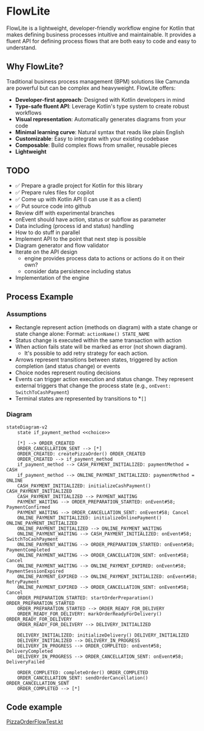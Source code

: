 # FlowLite

FlowLite is a lightweight, developer-friendly workflow engine for Kotlin that makes defining business processes intuitive and maintainable. It provides a fluent API for defining process flows that are both easy to code and easy to understand.

## Why FlowLite?

Traditional business process management (BPM) solutions like Camunda are powerful but can be complex and heavyweight. FlowLite offers:

- **Developer-first approach**: Designed with Kotlin developers in mind
- **Type-safe fluent API**: Leverage Kotlin's type system to create robust workflows
- **Visual representation**: Automatically generates diagrams from your code
- **Minimal learning curve**: Natural syntax that reads like plain English
- **Customizable**: Easy to integrate with your existing codebase
- **Composable**: Build complex flows from smaller, reusable pieces
- **Lightweight**

## TODO

* ✅ Prepare a gradle project for Kotlin for this library
* ✅ Prepare rules files for copilot
* ✅ Come up with Kotlin API (I can use it as a client)
* ✅ Put source code into github
* Review diff with experimental branches
* onEvent should have action, status or subflow as parameter
* Data including (process id and status) handling
* How to do stuff in parallel
* Implement API to the point that next step is possible 
* Diagram generator and flow validator
* Iterate on the API design
  * engine provides process data to actions or actions do it on their own?
  * consider data persistence including status
* Implementation of the engine

## Process Example

### Assumptions

* Rectangle represent action (methods on diagram) with a state change or state change alone: Format: `actionName() STATE_NAME`
* Status change is executed within the same transaction with action
* When action fails state will be marked as error (not shown diagram).
    * It's possible to add retry strategy for each action.
* Arrows represent transitions between states, triggered by action completion (and status change) or events
* Choice nodes represent routing decisions
* Events can trigger action execution and status change. They represent external triggers that change the process state (e.g., `onEvent: SwitchToCashPayment`)
* Terminal states are represented by transitions to *`[]`

### Diagram

```mermaid
stateDiagram-v2
    state if_payment_method <<choice>>
    
    [*] --> ORDER_CREATED
    ORDER_CANCELLATION_SENT --> [*]
    ORDER_CREATED: createPizzaOrder() ORDER_CREATED
    ORDER_CREATED --> if_payment_method
    if_payment_method --> CASH_PAYMENT_INITIALIZED: paymentMethod = CASH
    if_payment_method --> ONLINE_PAYMENT_INITIALIZED: paymentMethod = ONLINE
    CASH_PAYMENT_INITIALIZED: initializeCashPayment() CASH_PAYMENT_INITIALIZED
    CASH_PAYMENT_INITIALIZED --> PAYMENT_WAITING
    PAYMENT_WAITING --> ORDER_PREPARATION_STARTED: onEvent#58; PaymentConfirmed
    PAYMENT_WAITING --> ORDER_CANCELLATION_SENT: onEvent#58; Cancel
    ONLINE_PAYMENT_INITIALIZED: initializeOnlinePayment() ONLINE_PAYMENT_INITIALIZED
    ONLINE_PAYMENT_INITIALIZED --> ONLINE_PAYMENT_WAITING
    ONLINE_PAYMENT_WAITING --> CASH_PAYMENT_INITIALIZED: onEvent#58; SwitchToCashPayment
    ONLINE_PAYMENT_WAITING --> ORDER_PREPARATION_STARTED: onEvent#58; PaymentCompleted
    ONLINE_PAYMENT_WAITING --> ORDER_CANCELLATION_SENT: onEvent#58; Cancel 
    ONLINE_PAYMENT_WAITING --> ONLINE_PAYMENT_EXPIRED: onEvent#58; PaymentSessionExpired
    ONLINE_PAYMENT_EXPIRED --> ONLINE_PAYMENT_INITIALIZED: onEvent#58; RetryPayment
    ONLINE_PAYMENT_EXPIRED --> ORDER_CANCELLATION_SENT: onEvent#58; Cancel
    ORDER_PREPARATION_STARTED: startOrderPreparation() ORDER_PREPARATION_STARTED
    ORDER_PREPARATION_STARTED --> ORDER_READY_FOR_DELIVERY
    ORDER_READY_FOR_DELIVERY: markOrderReadyForDelivery() ORDER_READY_FOR_DELIVERY
    ORDER_READY_FOR_DELIVERY --> DELIVERY_INITIALIZED
    
    DELIVERY_INITIALIZED: initializeDelivery() DELIVERY_INITIALIZED
    DELIVERY_INITIALIZED --> DELIVERY_IN_PROGRESS
    DELIVERY_IN_PROGRESS --> ORDER_COMPLETED: onEvent#58; DeliveryCompleted
    DELIVERY_IN_PROGRESS --> ORDER_CANCELLATION_SENT: onEvent#58; DeliveryFailed
    
    ORDER_COMPLETED: completeOrder() ORDER_COMPLETED
    ORDER_CANCELLATION_SENT: sendOrderCancellation() ORDER_CANCELLATION_SENT
    ORDER_COMPLETED --> [*]
```

## Code example

[PizzaOrderFlowTest.kt](test/PizzaOrderFlowTest.kt)

